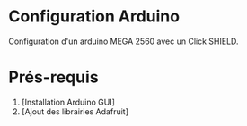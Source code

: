 # Configuration Arduino

Configuration d'un arduino MEGA 2560 avec un Click SHIELD.

# Prés-requis
1. [Installation Arduino GUI]
2. [Ajout des librairies Adafruit]
